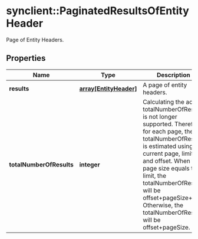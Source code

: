 # synclient::PaginatedResultsOfEntityHeader

Page of Entity Headers.
## Properties
Name | Type | Description | Notes
------------ | ------------- | ------------- | -------------
**results** | [**array[EntityHeader]**](EntityHeader.md) | A page of entity headers. | [optional] 
**totalNumberOfResults** | **integer** | Calculating the actual totalNumberOfResults is not longer supported. Therefore, for each page, the totalNumberOfResults is estimated using the current page, limit, and offset. When the page size equals the limit, the totalNumberOfResults will be offset+pageSize+ 1. Otherwise, the totalNumberOfResults will be offset+pageSize.  | [optional] 


